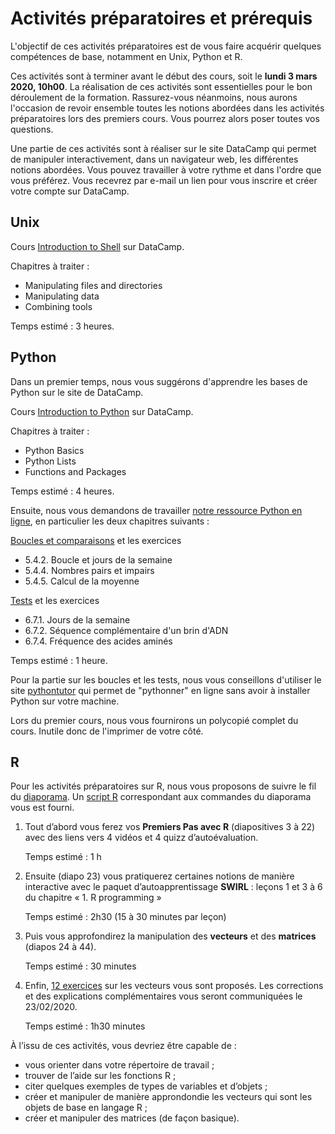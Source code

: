 # Activités préparatoires et prérequis

L'objectif de ces activités préparatoires est de vous faire acquérir quelques compétences de base, notamment en Unix, Python et R. 

Ces activités sont à terminer avant le début des cours, soit le **lundi 3 mars 2020, 10h00**. La réalisation de ces activités sont essentielles pour le bon déroulement de la formation. Rassurez-vous néanmoins, nous aurons l'occasion de revoir ensemble toutes les notions abordées dans les activités préparatoires lors des premiers cours. Vous pourrez alors poser toutes vos questions.

Une partie de ces activités sont à réaliser sur le site DataCamp qui permet de manipuler interactivement, dans un navigateur web, les différentes notions abordées. Vous pouvez travailler à votre rythme et dans l'ordre que vous préférez. Vous recevrez par e-mail un lien pour vous inscrire et créer votre compte sur DataCamp.


## Unix

Cours [Introduction to Shell](https://www.datacamp.com/courses/introduction-to-shell-for-data-science) sur DataCamp.

Chapitres à traiter :

- Manipulating files and directories
- Manipulating data 
- Combining tools

Temps estimé : 3 heures.


## Python

Dans un premier temps, nous vous suggérons d'apprendre les bases de Python sur le site de DataCamp.

Cours [Introduction to Python](https://www.datacamp.com/courses/intro-to-python-for-data-science) sur DataCamp.

Chapitres à traiter :

* Python Basics
* Python Lists
* Functions and Packages

Temps estimé : 4 heures.

Ensuite, nous vous demandons de travailler [notre ressource Python en ligne](https://python.sdv.univ-paris-diderot.fr/), en particulier les deux chapitres suivants :

[Boucles et comparaisons](https://python.sdv.univ-paris-diderot.fr/05_boucles_comparaisons/) et les exercices

* 5.4.2. Boucle et jours de la semaine
* 5.4.4. Nombres pairs et impairs
* 5.4.5. Calcul de la moyenne

[Tests](https://python.sdv.univ-paris-diderot.fr/06_tests/) et les exercices

* 6.7.1. Jours de la semaine
* 6.7.2. Séquence complémentaire d'un brin d'ADN
* 6.7.4. Fréquence des acides aminés

Temps estimé : 1 heure.

Pour la partie sur les boucles et les tests, nous vous conseillons d'utiliser le site [pythontutor](http://pythontutor.com/) qui permet de "pythonner" en ligne sans avoir à installer Python sur votre machine.

Lors du premier cours, nous vous fournirons un polycopié complet du cours. Inutile donc de l'imprimer de votre côté.


## R

Pour les activités préparatoires sur R, nous vous proposons de suivre le fil du [diaporama](prerequis_diaporama_r.pdf). Un [script R](prerequis_script.R) correspondant aux commandes du diaporama vous est fourni.

1. Tout d’abord vous ferez vos **Premiers Pas avec R** (diapositives 3 à 22) avec des liens vers 4 vidéos et 4 quizz d’autoévaluation.

    Temps estimé : 1 h

2. Ensuite (diapo 23) vous pratiquerez certaines notions de manière interactive avec le paquet d’autoapprentissage **SWIRL** : leçons 1 et 3 à 6 du chapitre « 1. R programming »

    Temps estimé : 2h30 (15 à 30 minutes par leçon)

3. Puis vous approfondirez la manipulation des **vecteurs** et des **matrices** (diapos 24 à 44).

    Temps estimé : 30 minutes

4. Enfin, [12 exercices](prerequis_exercices_r.pdf) sur les vecteurs vous sont proposés. Les corrections et des explications complémentaires vous seront communiquées le 23/02/2020.

    Temps estimé : 1h30 minutes
    <!-- [Corrections]() -->

À l’issu de ces activités, vous devriez être capable de :
- vous orienter dans votre répertoire de travail ;
- trouver de l’aide sur les fonctions R ;
- citer quelques exemples de types de variables et d’objets ;
- créer et manipuler de manière approndondie les vecteurs qui sont les objets de base en langage R ;
- créer et manipuler des matrices (de façon basique).
